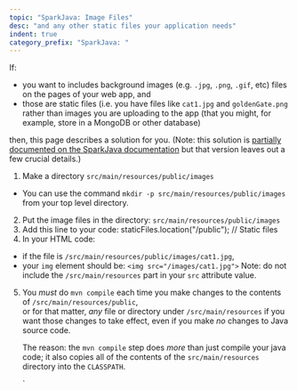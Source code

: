 ```yaml
---
topic: "SparkJava: Image Files"
desc: "and any other static files your application needs"
indent: true
category_prefix: "SparkJava: "
---
```


If:

* you want to includes background images (e.g. `.jpg`, `.png`, `.gif`, etc) files on the pages
of your web app, and 
* those are static files (i.e. you have files like `cat1.jpg` and `goldenGate.png` rather
than images you are uploading to the app (that you might, for example, store in a MongoDB or other database)

then, this page describes a solution for you.  (Note: this solution 
is [partially documented on the SparkJava documentation](http://sparkjava.com/documentation#static-files) but that
version leaves out a few crucial details.)

1.  Make a directory `src/main/resources/public/images` 
   * You can use the command `mkdir -p src/main/resources/public/images` from your top level directory.
2.  Put the image files in the directory: `src/main/resources/public/images`
3.  Add this line to your code:
   staticFiles.location("/public"); // Static files
4.  In your HTML code:
   * if the file is `/src/main/resources/public/images/cat1.jpg`, 
   * your `img` element should be: `<img src="/images/cat1.jpg">`
   Note: do not include the `/src/main/resources` part in your `src` attribute value.
5. You *must* do `mvn compile` each time you make changes to the contents of `/src/main/resources/public`,   
   or for that matter, *any* file or directory under `/src/main/resources` if you want those changes to 
   take effect, even if you make *no* changes to Java source code.
   
   The reason: the `mvn compile` step does *more* than just compile your java code; it also copies all of the
   contents of the `src/main/resources` directory into the `CLASSPATH`.
   
   
   `
